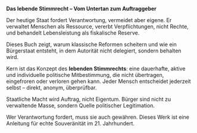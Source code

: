**Das lebende Stimmrecht – Vom Untertan zum Auftraggeber**

Der heutige Staat fordert Verantwortung, vermeidet aber eigene.
Er verwaltet Menschen als Ressource, vererbt Verpflichtungen, nicht Rechte, und behandelt Lebensleistung als fiskalische
Reserve.

Dieses Buch zeigt, warum klassische Reformen scheitern und wie ein Bürgerstaat entsteht, in dem Autorität nicht
delegiert, sondern behalten wird.

Kern ist das Konzept des **lebenden Stimmrechts**:
eine dauerhafte, aktive und individuelle politische Mitbestimmung, die nicht übertragen, eingefroren oder verloren gehen
kann. Jeder Mensch entscheidet jederzeit selbst – direkt, anonym, überprüfbar.

Staatliche Macht wird Auftrag, nicht Eigentum.
Bürger sind nicht zu verwaltende Masse, sondern Quelle politischer Legitimation.

Wer Verantwortung fordert, muss sie auch gewähren.
Dieses Werk ist eine Anleitung für echte Souveränität im 21. Jahrhundert.
